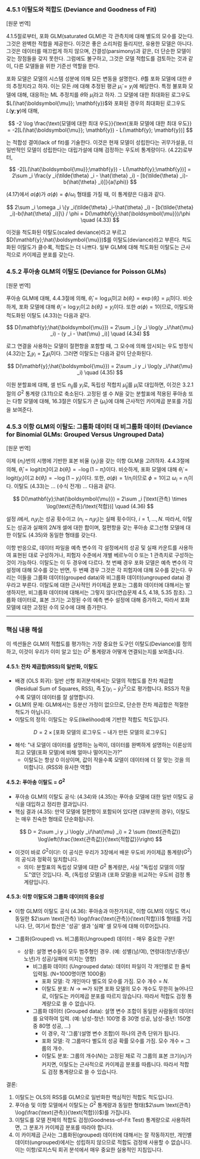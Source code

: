 ### 4.5.1 이탈도와 적합도 (Deviance and Goodness of Fit)

[원문 번역]

4.1.5절로부터, 포화 GLM(saturated GLM)은 각 관측치에 대해 별도의 모수를 갖는다. 그것은 완벽한 적합을 제공한다. 이것은 좋은 소리처럼 들리지만, 유용한 모델은 아니다. 그것은 데이터를 매끄럽게 하지 않으며, 간결성(parsimony)과 같은, 더 단순한 모델이 갖는 장점들을 갖지 못한다. 그럼에도 불구하고, 그것은 모델 적합도를 검토하는 것과 같이, 다른 모델들을 위한 기준선 역할을 한다.

포화 모델은 모델의 시스템 성분에 의해 모든 변동을 설명한다. $\tilde{\theta}$를 포화 모델에 대한 $\theta$의 추정치라고 하자. 이는 모든 $i$에 대해 추정된 평균 $\tilde{\mu}  _i=y  _i$에 해당한다. 특정 불포화 모델에 대해, 대응하는 ML 추정치를 $\hat{\theta}$와 $\hat{\mu}  _i$라고 하자. 그 모델에 대한 최대화된 로그우도 $L(\hat{\boldsymbol{\mu}}; \mathbf{y})$와 포화된 경우의 최대화된 로그우도 $L(\mathbf{y}; \mathbf{y})$에 대해,

$$ -2 \log \frac{\text{모델에 대한 최대 우도}}{\text{포화 모델에 대한 최대 우도}} = -2[L(\hat{\boldsymbol{\mu}}; \mathbf{y}) - L(\mathbf{y}; \mathbf{y})] $$

는 적합성 결여(lack of fit)를 기술한다. 이것은 현재 모델이 성립한다는 귀무가설을, 더 일반적인 모델이 성립한다는 대립가설에 대해 검정하는 우도비 통계량이다. (4.22)로부터,

$$ -2[L(\hat{\boldsymbol{\mu}};\mathbf{y}) - L(\mathbf{y};\mathbf{y})] = 2\sum  _i \frac{y  _i(\tilde{\theta}  _i - \hat{\theta}  _i) - [b(\tilde{\theta}  _i)-b(\hat{\theta}  _i)]}{a(\phi)} $$

(4.17)에서 $a(\phi)$가 $a(\phi)=\phi/\omega  _i$ 형태를 가질 때, 이 통계량은 다음과 같다.

$$ 2\sum  _i \omega  _i \{y  _i(\tilde{\theta}  _i-\hat{\theta}  _i) - [b(\tilde{\theta}  _i)-b(\hat{\theta}  _i)]\} / \phi = D(\mathbf{y};\hat{\boldsymbol{\mu}})/\phi \quad (4.33) $$

이것을 척도화된 이탈도(scaled deviance)라고 부르고 $D(\mathbf{y};\hat{\boldsymbol{\mu}})$를 이탈도(deviance)라고 부른다. 척도화된 이탈도가 클수록, 적합도는 더 나쁘다. 일부 GLM에 대해 척도화된 이탈도는 근사적으로 카이제곱 분포를 갖는다.

### 4.5.2 푸아송 GLM의 이탈도 (Deviance for Poisson GLMs)

[원문 번역]

푸아송 GLM에 대해, 4.4.3절에 의해, $\hat{\theta}  _i = \log\hat{\mu}  _i$이고 $b(\hat{\theta}  _i)=\exp(\hat{\theta}  _i)=\hat{\mu}  _i$이다. 비슷하게, 포화 모델에 대해 $\tilde{\theta}  _i=\log y  _i$이고 $b(\tilde{\theta}  _i)=y  _i$이다. 또한 $a(\phi)=1$이므로, 이탈도와 척도화된 이탈도 (4.33)는 다음과 같다.

$$ D(\mathbf{y};\hat{\boldsymbol{\mu}}) = 2\sum  _i [y  _i \log(y  _i/\hat{\mu}  _i) - (y  _i - \hat{\mu}  _i)] \quad (4.34) $$

로그 연결을 사용하는 모델이 절편항을 포함할 때, 그 모수에 의해 암시되는 우도 방정식 (4.32)는 $\sum  _i y  _i = \sum  _i \hat{\mu}  _i$이다. 그러면 이탈도는 다음과 같이 단순화된다.

$$ D(\mathbf{y};\hat{\boldsymbol{\mu}}) = 2\sum  _i y  _i \log(y  _i/\hat{\mu}  _i) \quad (4.35) $$

이원 분할표에 대해, 셀 빈도 $n  _{ij}$를 $y  _i$로, 독립성 적합치 $\hat{\mu}  _{ij}$를 $\hat{\mu}  _i$로 대입하면, 이것은 3.2.1절의 $G^2$ 통계량 (3.11)으로 축소된다. 고정된 셀 수 $N$을 갖는 분할표에 적용된 푸아송 또는 다항 모델에 대해, 16.3절은 이탈도가 큰 $\{\mu  _i\}$에 대해 근사적인 카이제곱 분포를 가짐을 보여준다.

### 4.5.3 이항 GLM의 이탈도: 그룹화 데이터 대 비그룹화 데이터 (Deviance for Binomial GLMs: Grouped Versus Ungrouped Data)

[원문 번역]

이제 $\{n  _i\}$번의 시행에 기반한 표본 비율 $\{y  _i\}$을 갖는 이항 GLM을 고려하자. 4.4.3절에 의해, $\hat{\theta}  _i=\text{logit}(\hat{\pi}  _i)$이고 $b(\hat{\theta}  _i)=-\log(1-\hat{\pi}  _i)$이다. 비슷하게, 포화 모델에 대해 $\tilde{\theta}  _i=\text{logit}(y  _i)$이고 $b(\tilde{\theta}  _i)=-\log(1-y  _i)$이다. 또한, $a(\phi)=1/n  _i$이므로 $\phi=1$이고 $\omega  _i=n  _i$이다. 이탈도 (4.33)는 ... (수식 전개) ... 다음과 같다.

$$ D(\mathbf{y};\hat{\boldsymbol{\mu}}) = 2\sum  _i [\text{관측} \times \log(\text{관측}/\text{적합})] \quad (4.36) $$

설정 $i$에서, $n  _i y  _i$는 성공 횟수이고 $(n  _i-n  _i y  _i)$는 실패 횟수이다, $i=1,\dots,N$. 따라서, 이탈도는 성공과 실패의 $2N$개 셀에 대한 합이며, 절편항을 갖는 푸아송 로그선형 모델에 대한 이탈도 (4.35)와 동일한 형태를 갖는다.

이항 반응으로, 데이터 파일을 예측 변수의 각 설정에서의 성공 및 실패 카운트를 사용하여 표현된 대로 구성하거나, 피험자 수준에서 개별 베르누이 0 또는 1 관측치로 구성하는 것이 가능하다. 이탈도는 이 두 경우에 다르다. 첫 번째 경우 포화 모델은 예측 변수의 각 설정에 대해 모수를 갖는 반면, 두 번째 경우 그것은 각 피험자에 대해 모수를 갖는다. 우리는 이들을 그룹화 데이터(grouped data)와 비그룹화 데이터(ungrouped data) 경우라고 부른다. 이탈도에 대한 근사적인 카이제곱 분포는 그룹화 데이터에 대해서는 발생하지만, 비그룹화 데이터에 대해서는 그렇지 않다(연습문제 4.5, 4.18, 5.35 참조). 그룹화 데이터로, 표본 크기는 고정된 수의 예측 변수 설정에 대해 증가하고, 따라서 포화 모델에 대한 고정된 수의 모수에 대해 증가한다.

---

### 핵심 내용 해설

이 섹션들은 GLM의 적합도를 평가하는 가장 중요한 도구인 이탈도(Deviance)를 정의하고, 이것이 우리가 이미 알고 있는 $G^2$ 통계량과 어떻게 연결되는지를 보여줍니다.

#### 4.5.1: 잔차 제곱합(RSS)의 일반화, 이탈도

*   배경 (OLS 회귀): 일반 선형 회귀분석에서는 모델의 적합도를 잔차 제곱합(Residual Sum of Squares, RSS), 즉 $\sum(y  _i - \hat{y}  _i)^2$으로 평가합니다. RSS가 작을수록 모델이 데이터를 잘 설명합니다.
*   GLM의 문제: GLM에서는 등분산 가정이 없으므로, 단순한 잔차 제곱합은 적절한 척도가 아닙니다.
*   이탈도의 정의: 이탈도는 우도(likelihood)에 기반한 적합도 척도입니다.

$$ D = 2 \times [\text{포화 모델의 로그우도} - \text{내가 만든 모델의 로그우도}] $$

*   해석: "내 모델이 데이터를 설명하는 능력이, 데이터를 완벽하게 설명하는 이론상의 최고 모델(포화 모델)에 비해 얼마나 떨어지는가?"
    *   이탈도는 항상 0 이상이며, 값이 작을수록 모델이 데이터에 더 잘 맞는 것을 의미합니다. (RSS와 유사한 역할)

#### 4.5.2: 푸아송 이탈도 = $G^2$

*   푸아송 GLM의 이탈도 공식: (4.34)와 (4.35)는 푸아송 모델에 대한 일반 이탈도 공식을 대입하고 정리한 결과입니다.
*   핵심 결과 (4.35): 만약 모델에 절편항이 포함되어 있다면 (대부분의 경우), 이탈도는 매우 친숙한 형태로 단순화됩니다.

$$ D = 2\sum  _i y  _i \log(y  _i/\hat{\mu}  _i) = 2 \sum (\text{관측값}) \log\left(\frac{\text{관측값}}{\text{적합값}}\right) $$

*   이것이 바로 $G^2$이다!: 이 공식은 우리가 3장에서 배운 우도비 카이제곱 통계량($G^2$)의 공식과 정확히 일치합니다.
    *   의미: 분할표의 독립성 모델에 대한 $G^2$ 통계량은, 사실 "독립성 모델의 이탈도"였던 것입니다. 즉, (독립성 모델)과 (포화 모델)을 비교하는 우도비 검정 통계량입니다.

#### 4.5.3: 이항 이탈도와 그룹화 데이터의 중요성

*   이항 GLM의 이탈도 공식 (4.36): 푸아송과 마찬가지로, 이항 GLM의 이탈도 역시 동일한 $2\sum \text{관측} \log(\frac{\text{관측}}{\text{적합}})$ 형태를 가집니다. 단, 여기서 합산은 '성공' 셀과 '실패' 셀 모두에 대해 이루어집니다.

*   그룹화(Grouped) vs. 비그룹화(Ungrouped) 데이터 - 매우 중요한 구분!
    *   상황: 설명 변수들이 모두 범주형인 경우. (예: 성별(남/여), 연령대(청년/중년/노년)가 성공/실패에 미치는 영향)
        *   비그룹화 데이터 (Ungrouped data): 데이터 파일이 각 개인별로 한 줄씩 입력됨. (N=1000명이면 1000줄)
            *   포화 모델: 각 개인마다 별도의 모수를 가짐. 모수 개수 = $N$.
            *   이탈도 분포: $N \to \infty$가 되면 포화 모델의 모수 개수도 무한히 늘어나므로, 이탈도는 카이제곱 분포를 따르지 않습니다. 따라서 적합도 검정 통계량으로 쓸 수 없습니다.
        *   그룹화 데이터 (Grouped data): 설명 변수 조합이 동일한 사람들의 데이터를 요약하여 입력. (예: 남성-청년: 100명 중 30명 성공, 남성-중년: 150명 중 80명 성공, ...)
            *   이 경우, 각 '그룹'(설명 변수 조합)이 하나의 관측 단위가 됩니다.
            *   포화 모델: 각 그룹마다 별도의 성공 확률 모수를 가짐. 모수 개수 = 그룹의 개수.
            *   이탈도 분포: 그룹의 개수($N$)는 고정된 채로 각 그룹의 표본 크기($n  _i$)가 커지면, 이탈도는 근사적으로 카이제곱 분포를 따릅니다. 따라서 적합도 검정 통계량으로 쓸 수 있습니다.

결론:
1.  이탈도는 OLS의 RSS를 GLM으로 일반화한 핵심적인 적합도 척도입니다.
2.  푸아송 및 이항 모델에서 이탈도는 $G^2$ 통계량과 동일한 형태($2\sum \text{관측} \log(\frac{\text{관측}}{\text{적합}})$)를 가집니다.
3.  이탈도를 모델 전체의 적합도 검정(Goodness-of-Fit Test) 통계량으로 사용하려면, 그 분포가 카이제곱 분포를 따라야 합니다.
4.  이 카이제곱 근사는 그룹화된(grouped) 데이터에 대해서는 잘 작동하지만, 개인별 데이터(ungrouped)에서는 성립하지 않으므로 적합도 검정에 사용할 수 없습니다. 이는 이항/로지스틱 회귀 분석에서 매우 중요한 실용적인 지침입니다.
